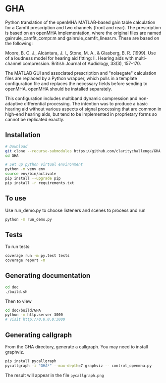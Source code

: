 # GHA

Python translation of the openMHA MATLAB-based gain table calculation for a 
Camfit prescription and two channels (front and rear). The prescription is based on 
an openMHA implementation, where the original files are named gainrule_camfit_compr.m 
and gainrule_camfit_linear.m. These are based on the following:

Moore, B. C. J., Alcántara, J. I., Stone, M. A., & Glasberg, B. R. (1999). Use 
of a loudness model for hearing aid fitting: II. Hearing aids with multi-channel 
compression. British Journal of Audiology, 33(3), 157-170.

The MATLAB GUI and associated prescription and "noisegate" calculation files are 
replaced by a Python wrapper, which pulls in a template configuration file and
replaces the necessary fields before sending to openMHA. openMHA should be installed
separately.

This configuration includes multiband dynamic compression and non-adaptive differential
processing. The intention was to produce a basic hearing aid without various aspects of 
signal processing that are common in high-end hearing aids, but tend to be implemented
in proprietary forms so cannot be replicated exactly.

## Installation

```bash
# Download
git clone --recurse-submodules https://github.com/claritychallenge/GHA
cd GHA

# Set up python virtual environment
python -m venv env
source env/bin/activate
pip install --upgrade pip
pip install -r requirements.txt
```

## To use

Use run_demo.py to choose listeners and scenes to process and run

```bash
python -m run_demo.py
```

## Tests

To run tests:

```bash
coverage run -m py.test tests
coverage report -m
```

## Generating documentation

```bash
cd doc
./build.sh
```

Then to view

```bash
cd doc/build/GHA
python -m http.server 3000
# visit http://0.0.0.0:3000
```

## Generating callgraph

From the GHA directory, generate a callgraph. You may need to install graphviz.

```bash
pip install pycallgraph
pycallgraph -i "GHA*" --max-depth=7 graphviz -- control_openmha.py
```

The result will appear in the file `pycallgraph.png`
